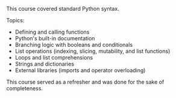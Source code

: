 This course covered standard Python syntax.

Topics:
- Defining and calling functions
- Python's built-in documentation
- Branching logic with booleans and conditionals
- List operations (indexing, slicing, mutability, and list functions)
- Loops and list comprehensions
- Strings and dictionaries
- External libraries (imports and operator overloading)

This course served as a refresher and was done for the sake of completeness.
